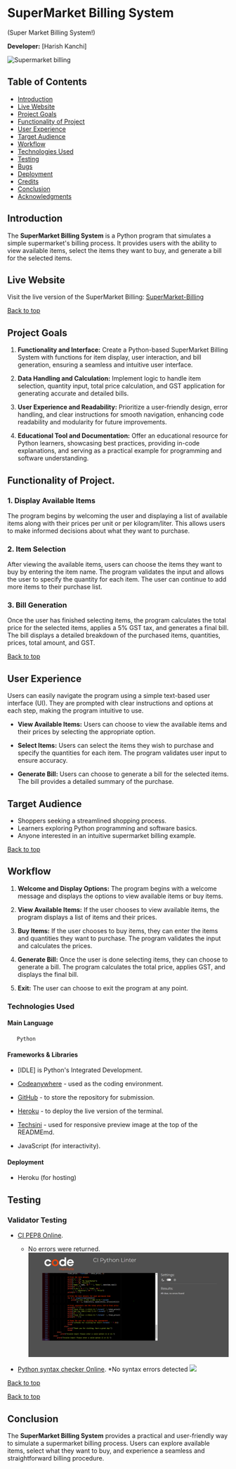 # SuperMarket Billing System
(Super Market Billing System!)



**Developer:** [Harish Kanchi]

![Supermarket billing](/assets/images-reademe/responsive-img.png)

## Table of Contents
- [Introduction](#introduction)
- [Live Website](#live-website)
- [Project Goals](#project-goals)
- [Functionality of Project](#functionality)
- [User Experience](#user-experience)
- [Target Audience](#target-audience)
- [Workflow](#workflow)     
- [Technologies Used](#technologies-used)
- [Testing](#testing)
- [Bugs](#bugs)
- [Deployment](#deployment)
- [Credits](#credits)
- [Conclusion](#Conclusion)
- [Acknowledgments](#acknowledgments)

## Introduction

The **SuperMarket Billing System** is a Python program that simulates a simple supermarket's billing process. It provides users with the ability to view available items, select the items they want to buy, and generate a bill for the selected items.

## Live Website

Visit the live version of the SuperMarket Billing: [SuperMarket-Billing](https://supermarket-bill-c9093ac54dfe.herokuapp.com/)

[Back to top](<#table-of-contents>)

## Project Goals

1. **Functionality and Interface:**
   Create a Python-based SuperMarket Billing System with functions for item display, user interaction, and bill generation, ensuring a seamless and intuitive user interface.

2. **Data Handling and Calculation:**
   Implement logic to handle item selection, quantity input, total price calculation, and GST application for generating accurate and detailed bills.

3. **User Experience and Readability:**
   Prioritize a user-friendly design, error handling, and clear instructions for smooth navigation, enhancing code readability and modularity for future improvements.

4. **Educational Tool and Documentation:**
   Offer an educational resource for Python learners, showcasing best practices, providing in-code explanations, and serving as a practical example for programming and software understanding.

## Functionality of Project.

### 1. Display Available Items

The program begins by welcoming the user and displaying a list of available items along with their prices per unit or per kilogram/liter. This allows users to make informed decisions about what they want to purchase.

### 2. Item Selection

After viewing the available items, users can choose the items they want to buy by entering the item name. The program validates the input and allows the user to specify the quantity for each item. The user can continue to add more items to their purchase list.

### 3. Bill Generation

Once the user has finished selecting items, the program calculates the total price for the selected items, applies a 5% GST tax, and generates a final bill. The bill displays a detailed breakdown of the purchased items, quantities, prices, total amount, and GST.

[Back to top](<#table-of-contents>)

## User Experience

Users can easily navigate the program using a simple text-based user interface (UI). They are prompted with clear instructions and options at each step, making the program intuitive to use.

- **View Available Items:**
  Users can choose to view the available items and their prices by selecting the appropriate option.

- **Select Items:**
  Users can select the items they wish to purchase and specify the quantities for each item. The program validates user input to ensure accuracy.

- **Generate Bill:**
  Users can choose to generate a bill for the selected items. The bill provides a detailed summary of the purchase.

## Target Audience

- Shoppers seeking a streamlined shopping process.
- Learners exploring Python programming and software basics.
- Anyone interested in an intuitive supermarket billing example.

[Back to top](<#table-of-contents>)

## Workflow

1. **Welcome and Display Options:**
   The program begins with a welcome message and displays the options to view available items or buy items.

2. **View Available Items:**
   If the user chooses to view available items, the program displays a list of items and their prices.

3. **Buy Items:**
   If the user chooses to buy items, they can enter the items and quantities they want to purchase. The program validates the input and calculates the prices.

4. **Generate Bill:**
   Once the user is done selecting items, they can choose to generate a bill. The program calculates the total price, applies GST, and displays the final bill.

5. **Exit:**
   The user can choose to exit the program at any point.

### Technologies Used
   #### Main Language
       Python

   #### Frameworks & Libraries
- [IDLE]  is Python's Integrated Development.

- [Codeanywhere](https://app.codeanywhere.com/) - used as the coding environment.

- [GitHub](https://github.com/) - to store the repository for submission.

- [Heroku](https://id.heroku.com/) - to deploy the live version of the terminal.

- [Techsini](https://techsini.com/multi-mockup/index.php) - used for responsive preview image at the top of the     READMEmd. 

- JavaScript (for interactivity).

#### Deployment
- Heroku (for hosting)

## Testing
### Validator Testing
* [CI PEP8 Online](https://pep8ci.herokuapp.com/). 
   * No errors were returned.
![PEP8 CI Validation](/assets/images-readme/pep8ci-heroku.png)

* [Python syntax checker Online](https://extendsclass.com/python-tester.html).
  *No syntax errors detected
![](/assets/images-readme/extendsclass.com-python-tester.png)

[Back to top](<#table-of-contents>)

[Back to top](<#table-of-contents>)

## Conclusion

The **SuperMarket Billing System** provides a practical and user-friendly way to simulate a supermarket billing process. Users can explore available items, select what they want to buy, and experience a seamless and straightforward billing procedure.
